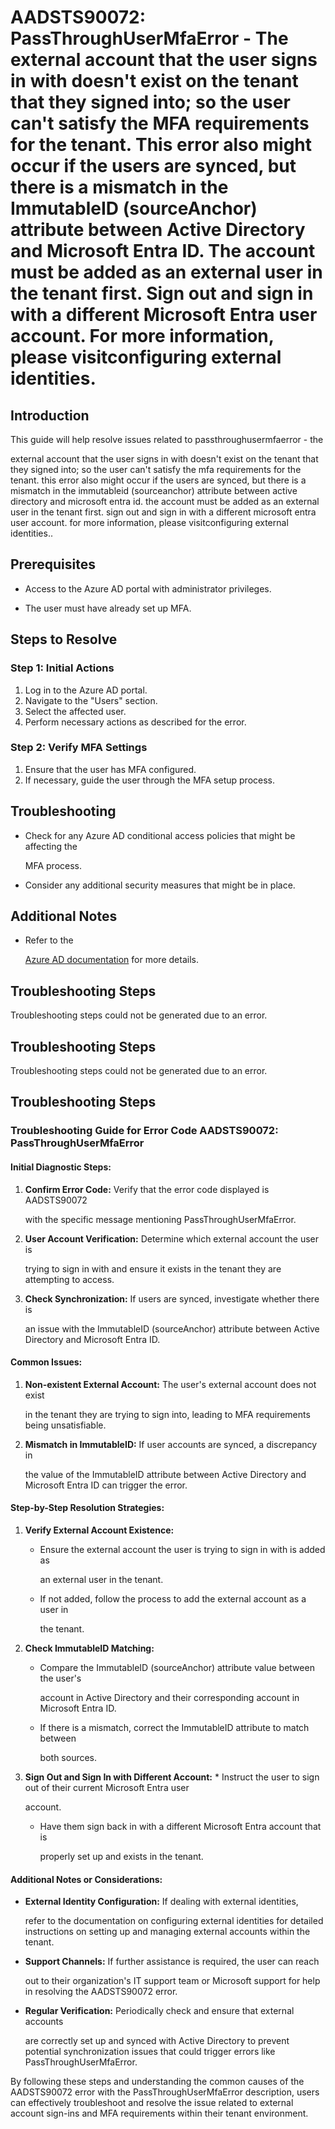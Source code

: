 # AADSTS90072: PassThroughUserMfaError - The external account that the user signs in with doesn't exist on the tenant that they signed into; so the user can't satisfy the MFA requirements for the tenant. This error also might occur if the users are synced, but there is a mismatch in the ImmutableID (sourceAnchor) attribute between Active Directory and Microsoft Entra ID. The account must be added as an external user in the tenant first. Sign out and sign in with a different Microsoft Entra user account. For more information, please visitconfiguring external identities.


## Introduction

This guide will help resolve issues related to passthroughusermfaerror - the

external account that the user signs in with doesn't exist on the tenant that
they signed into; so the user can't satisfy the mfa requirements for the tenant.
this error also might occur if the users are synced, but there is a mismatch in
the immutableid (sourceanchor) attribute between active directory and microsoft
entra id. the account must be added as an external user in the tenant first.
sign out and sign in with a different microsoft entra user account. for more
information, please visitconfiguring external identities..


## Prerequisites


* Access to the Azure AD portal with administrator privileges.

* The user must have already set up MFA.


## Steps to Resolve


### Step 1: Initial Actions

1. Log in to the Azure AD portal.
2. Navigate to the "Users" section.
3. Select the affected user.
4. Perform necessary actions as described for the error.


### Step 2: Verify MFA Settings

1. Ensure that the user has MFA configured.
2. If necessary, guide the user through the MFA setup process.


## Troubleshooting


* Check for any Azure AD conditional access policies that might be affecting the

  MFA process.

* Consider any additional security measures that might be in place.


## Additional Notes


* Refer to the

  [Azure AD 
documentation](https://learn.microsoft.com/en-us/azure/active-directory/)
  for more details.


## Troubleshooting Steps

Troubleshooting steps could not be generated due to an error.


## Troubleshooting Steps

Troubleshooting steps could not be generated due to an error.


## Troubleshooting Steps


### Troubleshooting Guide for Error Code AADSTS90072: PassThroughUserMfaError


#### Initial Diagnostic Steps:

1. **Confirm Error Code:** Verify that the error code displayed is AADSTS90072

   with the specific message mentioning PassThroughUserMfaError.
2. **User Account Verification:** Determine which external account the user is

   trying to sign in with and ensure it exists in the tenant they are attempting
   to access.
3. **Check Synchronization:** If users are synced, investigate whether there is

   an issue with the ImmutableID (sourceAnchor) attribute between Active
   Directory and Microsoft Entra ID.


#### Common Issues:

1. **Non-existent External Account:** The user's external account does not exist

   in the tenant they are trying to sign into, leading to MFA requirements being
   unsatisfiable.
2. **Mismatch in ImmutableID:** If user accounts are synced, a discrepancy in

   the value of the ImmutableID attribute between Active Directory and Microsoft
   Entra ID can trigger the error.


#### Step-by-Step Resolution Strategies:

1. **Verify External Account Existence:** 

   * Ensure the external account the user is trying to sign in with is added as

     an external user in the tenant.
   * If not added, follow the process to add the external account as a user in

     the tenant.

2. **Check ImmutableID Matching:** 

   * Compare the ImmutableID (sourceAnchor) attribute value between the user's

     account in Active Directory and their corresponding account in Microsoft
     Entra ID.
   * If there is a mismatch, correct the ImmutableID attribute to match between

     both sources.

3. **Sign Out and Sign In with Different Account:**    * Instruct the user to 
sign out of their current Microsoft Entra user

     account.
   * Have them sign back in with a different Microsoft Entra account that is

     properly set up and exists in the tenant.


#### Additional Notes or Considerations:


* **External Identity Configuration:** If dealing with external identities,

  refer to the documentation on configuring external identities for detailed
  instructions on setting up and managing external accounts within the tenant.

* **Support Channels:** If further assistance is required, the user can reach

  out to their organization's IT support team or Microsoft support for help in
  resolving the AADSTS90072 error.

* **Regular Verification:** Periodically check and ensure that external accounts

  are correctly set up and synced with Active Directory to prevent potential
  synchronization issues that could trigger errors like PassThroughUserMfaError.

By following these steps and understanding the common causes of the AADSTS90072
error with the PassThroughUserMfaError description, users can effectively
troubleshoot and resolve the issue related to external account sign-ins and MFA
requirements within their tenant environment.